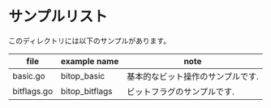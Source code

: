 # サンプルリスト

このディレクトリには以下のサンプルがあります。

| file        | example name   | note                              |
| ----------- | -------------- | --------------------------------- |
| basic.go    | bitop_basic    | 基本的なビット操作のサンプルです. |
| bitflags.go | bitop_bitflags | ビットフラグのサンプルです.       |

